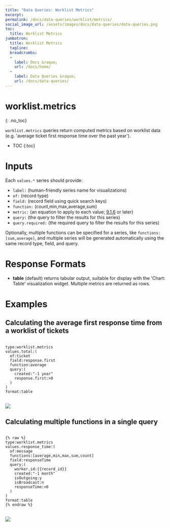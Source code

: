 ```yaml
---
title: "Data Queries: Worklist Metrics"
excerpt: 
permalink: /docs/data-queries/worklist/metrics/
social_image_url: /assets/images/docs/data-queries/data-queries.png
toc:
  title: Worklist Metrics
jumbotron:
  title: Worklist Metrics
  tagline: 
  breadcrumbs:
  -
    label: Docs &raquo;
    url: /docs/home/
  -
    label: Data Queries &raquo;
    url: /docs/data-queries/
---
```


# worklist.metrics
{: .no_toc}

`worklist.metrics` queries return computed metrics based on worklist data (e.g. 'average ticket first response time over the past year').

* TOC
{:toc}

# Inputs

Each `values.*` series should provide:
* `label:` (human-friendly series name for visualizations)
* `of:` (record type)
* `field:` (record field using quick search keys)
* `function:` (count,min,max,average,sum)
* `metric:` (an equation to apply to each value; [9.1.6](/releases/9.1.6/) or later)
* `query:` (the query to filter the results for this series)
* `query.required:` (the required query to filter the results for this series)

Optionally, multiple functions can be specified for a series, like `functions:[sum,average]`, and multiple series will be generated automatically using the same record type, field, and query.

# Response Formats

* **table** (default) returns tabular output, suitable for display with the 'Chart: Table' visualization widget. Multiple metrics are returned as rows.

# Examples

## Calculating the average first response time from a worklist of tickets

<pre>
<code class="language-cerb">
type:worklist.metrics 
values.total:(
  of:ticket
  field:response.first 
  function:average 
  query:(
    created:"-1 year"
    response.first:>0
  )
)
format:table
</code>
</pre>

<div class="cerb-screenshot">
<img src="/assets/images/docs/data-queries/data-queries-worklist-metric-counter.png" class="screenshot">
</div>

## Calculating multiple functions in a single query

<pre>
<code class="language-cerb">
{% raw %}
type:worklist.metrics
values.response_time:(
  of:message 
  functions:[average,min,max,sum,count] 
  field:responseTime 
  query:(
    worker.id:{{record_id}} 
    created:"-1 month" 
    isOutgoing:y 
    isBroadcast:n 
    responseTime:>0
  )
)
format:table
{% endraw %}
</code>
</pre>

<div class="cerb-screenshot">
<img src="/assets/images/docs/data-queries/data-queries-worklist-metric-response_times.png" class="screenshot">
</div>
